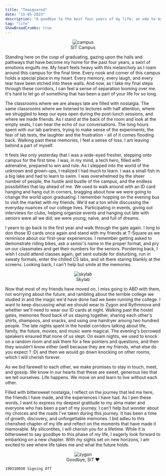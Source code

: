 ```yaml
---
title: "Teasquared"
date: "15-05-2023"
description: "A goodbye to the best four years of my life: an ode to my alma mater."
tag: "life"
ShowBreadCrumbs: true 
---
```

<style>
 .skylab {
 justify-content: center;
 align-items: center;
 display: flex;
 flex-direction: column;
 }
 </style>
<figure class="skylab">
<img alt='campus' src ="https://anubhavp.dev/assets/img/teasquared/sit2.jpeg" >
<figcaption>
SIT Campus
</figcaption>
</figure>

Standing here on the cusp of graduating, gazing upon the halls and pathways that have become my home for the past four years, a swirl of emotions engulfs me. My heart feels heavy with this melancholy as I roam around this campus for the final time. Every nook and corner of this campus holds a special place in my heart. Every memory, every laugh, and every tear have been etched into these walls. And now, as I take my final steps through these corridors, I can feel a sense of separation looming over me. It's hard to let go of something that has been a part of your life for so long. 

The classrooms where we are always late are filled with nostalgia. The same classrooms where we listened to lectures with half attention, where we struggled to keep our eyes open during the post-lunch sessions, and where we made friends. As I stand at the back of the room and look at the empty seats, I can hear the echo of our conversations. The long hours spent with our lab partners, trying to make sense of the experiments, the fear of lab tests, the laughter and the frustration - all of it comes flooding back. Walking past these memories, I feel a sense of loss. I am leaving behind a part of myself. 

It feels like only yesterday that I was a wide-eyed fresher, stepping onto campus for the first time. I was, in my mind, a tech hero, filled with adrenaline, prepared to win and rule. As I stepped into the world of the unknown and grown-ups, I realized I had much to learn. I was a small fish in a big lake and had to learn to swim. I was overwhelmed by the sheer number of people, the hustle and bustle of the campus, and the endless possibilities that lay ahead of me. We used to walk around with an ID card hanging and hang out in corners, bragging about how we were going to change the world upon graduating. I remember hopping on the evening bus to visit the market with my friends. We'd eat a ton while discussing the everyday nuances of our college lives. Participating in events, giving out interviews for clubs, helping organize events and hanging out late with seniors were all we did; we were young, naive, and full of dreams. 

I yearn to go back to the first year and walk through the gate again. I long to don those ID cards once again and stand with my friends at T-Square as we reminisce about our first-year experiences. I remember getting asked to demonstrate riding bikes, ask a senior's name in the proper format, and pry on our classmates and get their numbers for the seniors. Pondering back, I wish I could attend classes again, get sent outside for disturbing, run in sweaty formals, enter the chilled CS labs, and sit there staring blankly at the screens. Looking back, I can't help but smile at the memories. 

<figure class="skylab">
<img alt= 'skylab'  src ="https://anubhavp.dev/assets/img/teasquared/sit-6.jpeg" class="h-75 w-75">
<figcaption>
Skylab
</figcaption>
</figure>

Now that most of my friends have moved on, I miss going to ABD with them, not worrying about the future, and rambling about the terrible college we studied in and the magic we'd have done had we been running the college. I want to keep discussing what we should wear to Zygon and Rythmnova and whether we'll need to wear our ID cards at night. Walking past the hostel gates, memories flood back of us staying together, sharing each other's shirts, shampoos, and snacks, and using one hairdryer among two hundred people. The late nights spent in the hostel corridors talking about life, family, the future, movies, and music were magical. The evening's borrowed speakers ensured that none of us slept. On exam nights, we used to knock on a random room and ask them for a few pointers and questions, and then they wouldn't know either (well because they are my friends, what else do you expect ? :D) and then we would go down knocking on other rooms, which I will cherish forever. 

As we bid farewell to each other, we make promises to stay in touch, meet, and gossip. We know in our hearts that these are sweet, generous lies that we tell ourselves. Life happens. We move on and learn to live without each other. 

Filled with bittersweet nostalgia, I reflect on the journey that led me here, the friends I have made, and the experiences I have had. As I pen these words, I want to express my deepest gratitude to my alma mater and everyone who has been a part of my journey. I can't help but wonder about my choices and the roads I've taken during this journey. It has been a time of growth, discovery, and unforgettable memories. I bid adieu to this cherished chapter of my life and reflect on the moments that have made it memorable. My silicontites, I will cherish you for a lifetime. While it is bittersweet to say goodbye to this phase of my life, I eagerly look forward to embarking on a new chapter. With my sights set on new horizons, I am excited to see where life takes me and what the future holds.

<figure class="skylab">
<img alt='zygon' src ="https://anubhavp.dev/assets/img/teasquared/sit1.jpeg" >
<figcaption>
Goodbye, SIT ❤️
</figcaption>
</figure>

`190310030 Signing Off`
